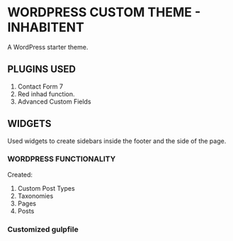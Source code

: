 # WORDPRESS CUSTOM THEME - INHABITENT

A WordPress starter theme.

## PLUGINS USED

1. Contact Form 7
2. Red inhad function.
3. Advanced Custom Fields

## WIDGETS

Used widgets to create sidebars inside the footer and the side of the page.

### WORDPRESS FUNCTIONALITY

Created:

1. Custom Post Types
2. Taxonomies
3. Pages
4. Posts

### Customized gulpfile